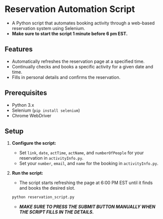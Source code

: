 # Reservation Automation Script

- A Python script that automates booking activity through a web-based reservation system using Selenium.
- **Make sure to start the script 1 minute before 6 pm EST.**

## Features

- Automatically refreshes the reservation page at a specified time.
- Continually checks and books a specific activity for a given date and time.
- Fills in personal details and confirms the reservation.

## Prerequisites

- Python 3.x
- Selenium (`pip install selenium`)
- Chrome WebDriver

## Setup

1. **Configure the script:**

   - Set `link`, `date`, `actTime`, `actName`, and `numberOfPeople` for your reservation in `activityInfo.py`.
   - Set your `number`, `email`, and `name` for the booking in `activityInfo.py`.

2. **Run the script:**
   - The script starts refreshing the page at 6:00 PM EST until it finds and books the desired slot.
   ```bash
   python reservation_script.py
   ```
   - **_MAKE SURE TO PRESS THE SUBMIT BUTTON MANUALLY WHEN THE SCRIPT FILLS IN THE DETAILS._**
